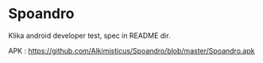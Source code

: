 # Spoandro

Klika android developer test, spec in README dir. 

APK : https://github.com/Alkimisticus/Spoandro/blob/master/Spoandro.apk
